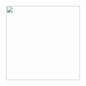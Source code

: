 <p align="center" href="https://github.com/kakuun333">
  <img height=200 src="https://github-readme-stats-eight-theta.vercel.app/api/top-langs?username=kakuun333&langs_count=10&hide=html,css&card_width=495&layout=compact&hide_border=true&theme=monokai">
</p>
